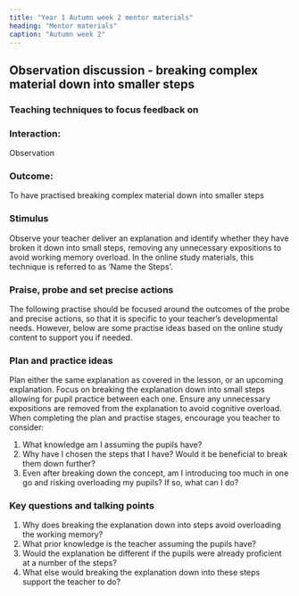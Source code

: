 ```yaml
---
title: "Year 1 Autumn week 2 mentor materials"
heading: "Mentor materials"
caption: "Autumn week 2"
---
```



## Observation discussion - breaking complex material down into smaller steps

### Teaching techniques to focus feedback on

### Interaction: 

Observation

### Outcome: 

To have practised breaking complex material down into smaller steps

### Stimulus

Observe your teacher deliver an explanation and identify whether they have broken it down into small steps, removing any unnecessary expositions to avoid working memory overload. In the online study materials, this technique is referred to as ‘Name the Steps’.

### Praise, probe and set precise actions

The following practise should be focused around the outcomes of the probe and precise actions, so that it is specific to your teacher’s developmental needs. However, below are some practise ideas based on the online study content to support you if needed.

### Plan and practice ideas

Plan either the same explanation as covered in the lesson, or an upcoming explanation. Focus on breaking the explanation down into small steps allowing for pupil practice between each one. Ensure any unnecessary expositions are removed from the explanation to avoid cognitive overload. When completing the plan and practise stages, encourage you teacher to consider:

1. What knowledge am I assuming the pupils have?  
2. Why have I chosen the steps that I have? Would it be beneficial to break them down further?  
3. Even after breaking down the concept, am I introducing too much in one go and risking overloading my pupils? If so, what can I do? 

### Key questions and talking points

1. Why does breaking the explanation down into steps avoid overloading the working memory?
2. What prior knowledge is the teacher assuming the pupils have?
3. Would the explanation be different if the pupils were already proficient at a number of the steps?
4. What else would breaking the explanation down into these steps support the teacher to do?

